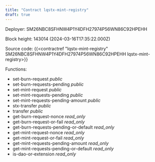 ```yaml
---
title: "Contract lqstx-mint-registry"
draft: true
---
```

Deployer: SM26NBC8SFHNW4P1Y4DFH27974P56WN86C92HPEHH


 



Block height: 143014 (2024-03-16T17:35:22.000Z)

Source code: {{<contractref "lqstx-mint-registry" SM26NBC8SFHNW4P1Y4DFH27974P56WN86C92HPEHH lqstx-mint-registry>}}

Functions:

* set-burn-request _public_
* set-burn-requests-pending _public_
* set-mint-request _public_
* set-mint-requests-pending _public_
* set-mint-requests-pending-amount _public_
* stx-transfer _public_
* transfer _public_
* get-burn-request-nonce _read_only_
* get-burn-request-or-fail _read_only_
* get-burn-requests-pending-or-default _read_only_
* get-mint-request-nonce _read_only_
* get-mint-request-or-fail _read_only_
* get-mint-requests-pending-amount _read_only_
* get-mint-requests-pending-or-default _read_only_
* is-dao-or-extension _read_only_
